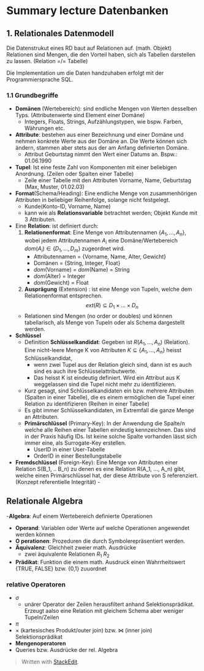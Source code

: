 
# Summary lecture Datenbanken

## 1. Relationales Datenmodell

Die Datenstrukut eines RD baut auf Relationen auf. (math. Objekt) 
Relationen sind Mengen, die den Vorteil haben, sich als Tabellen darstellen zu lassen. (Relation =/= Tabelle)

Die Implementation um die Daten handzuhaben erfolgt mit der Programmiersprache SQL.

### 1.1 Grundbegriffe

- **Domänen** (Wertebereich): sind endliche Mengen von Werten desselben Typs. (Attributenwerte sind Element einer Domäne)
	- Integers, Floats, Strings, Aufzählungstypen, wie bspw. Farben, Währungen etc. 
- **Attribute**: bestehen aus einer Bezeichnung und einer Domäne und nehmen konkrete Werte aus der Domäne an. Die Werte können sich ändern, stammen aber stets aus der am Anfang definierten Domäne.
	- Attribut Geburtstag nimmt den Wert einer Datums an. Bspw.: 01.06.1990
- **Tupel**: Ist eine feste Zahl von Komponenten mit einer beliebigen Anordnung. (Zeilen oder Spalten einer Tabelle)
	- Zeile einer Tabelle mit den Attributen Vorname, Name, Geburtstag (Max, Muster, 01.02.03)
- **Format**(Schema/Heading): Eine endliche Menge von zusammenhörigen Attributen in beliebiger Reihenfolge, solange nicht festgelegt.
	- Kunde(Konto-ID, Vorname, Name)
	- kann wie als **Relationsvariable** betrachtet werden; Objekt Kunde mit 3 Attributen. 
- Eine **Relation**: ist definiert durch:
	1. **Relationenformat**: Eine Menge von Attributennamen $\{A_1, ..., A_n\}$, wobei jedem Attributennamen $A_i$ eine Domäne/Wertebereich $dom(A_i)\in \{D_1,...,D_m\}$ zugeordnet wird.
		- Attributennamen = {Vorname, Name, Alter, Gewicht}
		- Domänen = {String, Integer, Float}
		- $dom$(Vorname) = $dom$(Name) = String
		- $dom$(Alter) = Integer
		- $dom$(Gewicht) = Float
	2. **Ausprägung** (Extension) : ist eine Menge von Tupeln, welche dem Relationenformat entsprechen. $$ ext(R) \subseteq D_1 \times ... \times D_n$$
	- Relationen sind Mengen (no order or doubles) und können tabellarisch, als Menge von Tupeln oder als Schema dargestellt werden.
- **Schlüssel**
	- Definition **Schlüsselkandidat**: Gegeben ist $R(A_1, ..., A_n)$ (Relation). Eine nicht-leere Menge K von Attributen $K \subseteq \{ A_1, ..., A_n\}$ heisst Schlüsselkandidat, 
		- wenn zwei Tupel aus der Relation gleich sind, dann ist es auch sind es auch ihre Schlüsselattributwerte.
		- Das heisst K ist eindeutig definiert. Wird ein Attribut aus K weggelassen sind die Tupel nicht mehr zu identifizieren.
	- Kurz gesagt, sind Schlüsselkandidaten ein bzw. mehrere Attributen (Spalten in einer Tabelle), die es einem ermöglichen die Tupel einer Relation zu identifizieren (Reihen in einer Tabelle)
	- Es gibt immer Schlüsselkandidaten, im Extremfall die ganze Menge an Attributen.
	- **Primärschlüssel** (Primary-Key): In der Anwendung die Spalte/n welche alle Reihen einer Tabellen eindeutig kennzeichnen. Das sind in der Praxis häufig IDs. Ist keine solche Spalte vorhanden lässt sich immer eine, als Surrogate-Key erstellen.
		- UserID in einer User-Tabelle
		- OrderID in einer Bestellungstabelle
- **Fremdschlüssel** (Foreign-Key): Eine Menge von Attributen einer Relation S(B_1, .. B_n) zu denen es eine Relation R(A_1, ..., A_n) gibt, welche einen Primärschlüssel hat, der diese Attribute von S referenziert. (Konzept referentielle Integrität)
		- 
## Relationale Algebra
-**Algebra**: Auf einem Wertebereich definierte Operationen
- **Operand**: Variablen oder Werte auf welche Operationen angewendet werden können
- **O perationen**: Prozeduren die durch Symbolerepräsentiert werden.
-  **Äquivalenz**: Gleichheit zweier math. Ausdrücke 
	- zwei äquivalente Relationen $R_1~R_2$
- **Prädikat**: Funktion die einem math. Ausdruck einen Wahrrheitswert {TRUE, FALSE} bzw. {0,1} zuuordnet
### relative Operatoren
- $\sigma$
	- unärer Operator der Zeilen herausfiltert anhand Selektionsprädikat. Erzeugt aalso eine Relation mit gleichem Schema aber weniger Tupeln/Zeilen
- $\pi$
- $\times$ (kartesisches Produkt/outer join) bzw.  $\bowtie$ (inner join)
Selektionsprädikat
- **Mengenoperatoren**
- Queries bzw. Ausdrücke der rel. Algebra


> Written with [StackEdit](https://stackedit.io/).
<!--stackedit_data:
eyJoaXN0b3J5IjpbLTE0OTA5NTQ3MzQsLTE4NTYxNzgyMiwxNT
A5OTU0MTA2LC0yMTA4MTQxODcyLC03MzExOTgxNzQsMTgyNjE3
NjQ3MiwtNDk5NTYzNDFdfQ==
-->